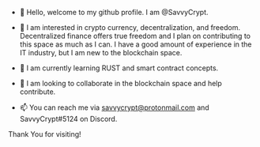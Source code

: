 <!---
SavvyCrypt/SavvyCrypt is a ✨ special ✨ repository because its `README.md` (this file) appears on your GitHub profile.
You can click the Preview link to take a look at your changes.
--->
- 👋 Hello, welcome to my github profile. I am @SavvyCrypt.
- 👀 I am interested in crypto currency, decentralization, and freedom.  Decentralized finance offers true freedom and I plan on contributing to this space as much as I can.  I have a good amount of experience in the IT industry, but I am new to the blockchain space.

- 🌱 I am currently learning RUST and smart contract concepts.

- 💞️ I am looking to collaborate in the blockchain space and help contribute.

- 📫 You can reach me via savvycrypt@protonmail.com and SavvyCrypt#5124 on Discord.

Thank You for visiting!
